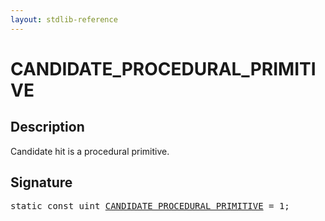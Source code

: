 ```yaml
---
layout: stdlib-reference
---
```


# CANDIDATE_PROCEDURAL_PRIMITIVE

## Description

Candidate hit is a procedural primitive.


## Signature
<pre>
<span class='code_keyword'>static</span> <span class='code_keyword'>const</span> <span class="code_keyword">uint</span> <a href="candidate_procedural_primitive-012345678abcdefghijlmnopqrst.html" class="code_var">CANDIDATE_PROCEDURAL_PRIMITIVE</a> = 1;
</pre>

